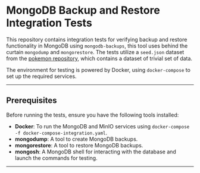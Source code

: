# MongoDB Backup and Restore Integration Tests

This repository contains integration tests for verifying backup and restore functionality in MongoDB using `mongodb-backups`, this tool uses behind the curtain `mongodump` and `mongorestore`. The tests utilize a `seed.json` dataset from the [pokemon repository](https://github.com/ATL-WDI-Exercises/mongo-pokemon), which contains a dataset of trivial set of data. 

The environment for testing is powered by Docker, using `docker-compose` to set up the required services.

---

## Prerequisites

Before running the tests, ensure you have the following tools installed:

- **Docker**: To run the MongoDB and MinIO services using `docker-compose -f docker-compose-integration.yaml`.
- **mongodump**: A tool to create MongoDB backups.
- **mongorestore**: A tool to restore MongoDB backups.
- **mongosh**: A MongoDB shell for interacting with the database and launch the commands for testing.

---
